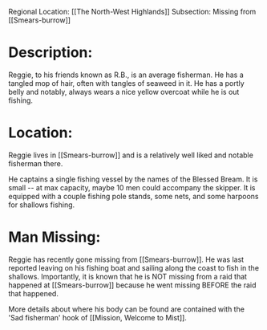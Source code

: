 Regional Location: [[The North-West Highlands]]
Subsection: Missing from [[Smears-burrow]]
# Description:
Reggie, to his friends known as R.B., is an average fisherman. He has a tangled mop of hair, often with tangles of seaweed in it. He has a portly belly and notably, always wears a nice yellow overcoat while he is out fishing.
# Location:
Reggie lives in [[Smears-burrow]] and is a relatively well liked and notable fisherman there. 

He captains a single fishing vessel by the names of the Blessed Bream. It is small -- at max capacity, maybe 10 men could accompany the skipper. It is equipped with a couple fishing pole stands, some nets, and some harpoons for shallows fishing. 
# Man Missing:
Reggie has recently gone missing from [[Smears-burrow]]. He was last reported leaving on his fishing boat and sailing along the coast to fish in the shallows. Importantly, it is known that he is NOT missing from a raid that happened at [[Smears-burrow]] because he went missing BEFORE the raid that happened. 

More details about where his body can be found are contained with the 'Sad fisherman' hook of [[Mission, Welcome to Mist]]. 